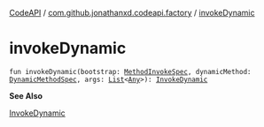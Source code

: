 [CodeAPI](../index.md) / [com.github.jonathanxd.codeapi.factory](index.md) / [invokeDynamic](.)

# invokeDynamic

`fun invokeDynamic(bootstrap: `[`MethodInvokeSpec`](../com.github.jonathanxd.codeapi.common/-method-invoke-spec/index.md)`, dynamicMethod: `[`DynamicMethodSpec`](../com.github.jonathanxd.codeapi.common/-dynamic-method-spec/index.md)`, args: `[`List`](https://kotlinlang.org/api/latest/jvm/stdlib/kotlin.collections/-list/index.html)`<`[`Any`](https://kotlinlang.org/api/latest/jvm/stdlib/kotlin/-any/index.html)`>): `[`InvokeDynamic`](../com.github.jonathanxd.codeapi.base/-invoke-dynamic/index.md)

**See Also**

[InvokeDynamic](../com.github.jonathanxd.codeapi.base/-invoke-dynamic/index.md)

